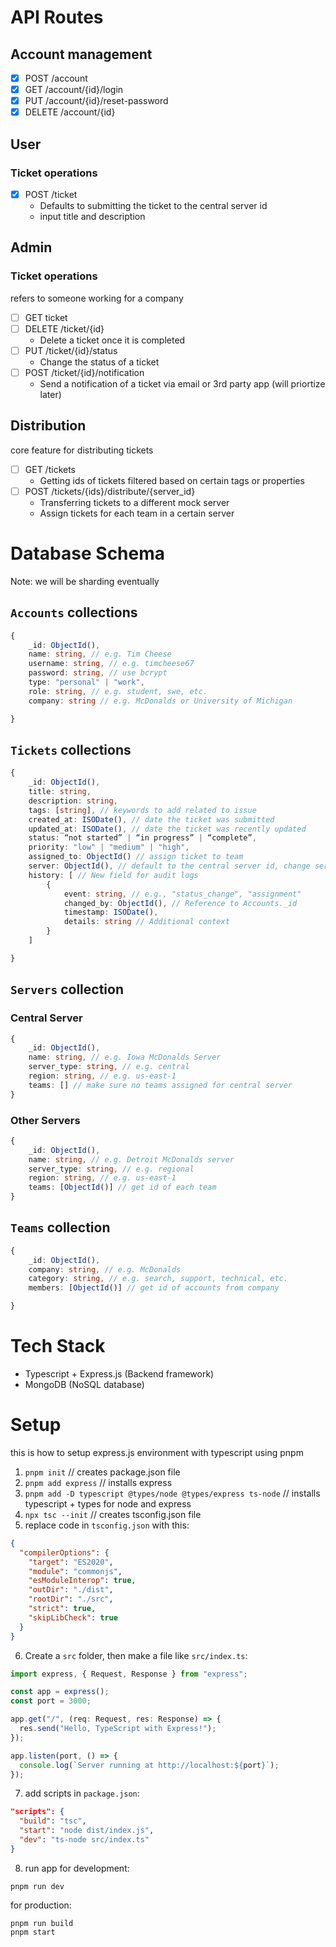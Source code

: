 # API Routes
## Account management
- [x] POST /account
- [x] GET /account/{id}/login
- [x] PUT /account/{id}/reset-password
- [x] DELETE /account/{id}

## User
### Ticket operations
- [x] POST /ticket 
    - Defaults to submitting the ticket to the central server id
    - input title and description



## Admin
### Ticket operations
refers to someone working for a company
- [ ] GET ticket
- [ ] DELETE /ticket/{id} 
    - Delete a ticket once it is completed
- [ ] PUT /ticket/{id}/status 
    - Change the status of a ticket
- [ ] POST /ticket/{id}/notification 
    - Send a notification of a ticket via email or 3rd party app (will priortize later)

## Distribution
core feature for distributing tickets
- [ ] GET /tickets 
    - Getting ids of tickets filtered based on certain tags or properties
- [ ] POST /tickets/{ids}/distribute/{server_id} 
    - Transferring tickets to a different mock server
    - Assign tickets for each team in a certain server

# Database Schema
Note: we will be sharding eventually
## `Accounts` collections
```typescript
{
    _id: ObjectId(),
    name: string, // e.g. Tim Cheese
    username: string, // e.g. timcheese67
    password: string, // use bcrypt
    type: "personal" | "work",
    role: string, // e.g. student, swe, etc.
    company: string // e.g. McDonalds or University of Michigan

}
```

## `Tickets` collections
```typescript
{
    _id: ObjectId(),
    title: string,
    description: string,
    tags: [string], // keywords to add related to issue
    created_at: ISODate(), // date the ticket was submitted
    updated_at: ISODate(), // date the ticket was recently updated
    status: “not started” | “in progress” | “complete”,
    priority: "low" | "medium" | "high",
    assigned_to: ObjectId() // assign ticket to team
    server: ObjectId(), // default to the central server id, change servers to assign the ticket there
    history: [ // New field for audit logs
        {
            event: string, // e.g., "status_change", "assignment"
            changed_by: ObjectId(), // Reference to Accounts._id
            timestamp: ISODate(),
            details: string // Additional context
        }
    ]

}
```

## `Servers` collection
### Central Server
```typescript
{
    _id: ObjectId(),
    name: string, // e.g. Iowa McDonalds Server
    server_type: string, // e.g. central
    region: string, // e.g. us-east-1
    teams: [] // make sure no teams assigned for central server
}
```
### Other Servers
```typescript
{
    _id: ObjectId(),
    name: string, // e.g. Detroit McDonalds server
    server_type: string, // e.g. regional
    region: string, // e.g. us-east-1
    teams: [ObjectId()] // get id of each team
}
```

## `Teams` collection
```typescript
{
    _id: ObjectId(),
    company: string, // e.g. McDonalds
    category: string, // e.g. search, support, technical, etc.
    members: [ObjectId()] // get id of accounts from company

}
```

# Tech Stack
- Typescript + Express.js (Backend framework)
- MongoDB (NoSQL database)

# Setup
this is how to setup express.js environment with typescript using pnpm
1. `pnpm init` // creates package.json file
2. `pnpm add express` // installs express
3. `pnpm add -D typescript @types/node @types/express ts-node` // installs typescript + types for node and express
4. `npx tsc --init` // creates tsconfig.json file
5. replace code in `tsconfig.json` with this:
```json
{
  "compilerOptions": {
    "target": "ES2020",
    "module": "commonjs",
    "esModuleInterop": true,
    "outDir": "./dist",
    "rootDir": "./src",
    "strict": true,
    "skipLibCheck": true
  }
}
```
6. Create a `src` folder, then make a file like `src/index.ts`:
```typescript
import express, { Request, Response } from "express";

const app = express();
const port = 3000;

app.get("/", (req: Request, res: Response) => {
  res.send("Hello, TypeScript with Express!");
});

app.listen(port, () => {
  console.log(`Server running at http://localhost:${port}`);
});
```
7. add scripts in `package.json`:
```json
"scripts": {
  "build": "tsc",
  "start": "node dist/index.js",
  "dev": "ts-node src/index.ts"
}
```
8. run app
for development: 
```
pnpm run dev
```
for production: 
```
pnpm run build
pnpm start
```
